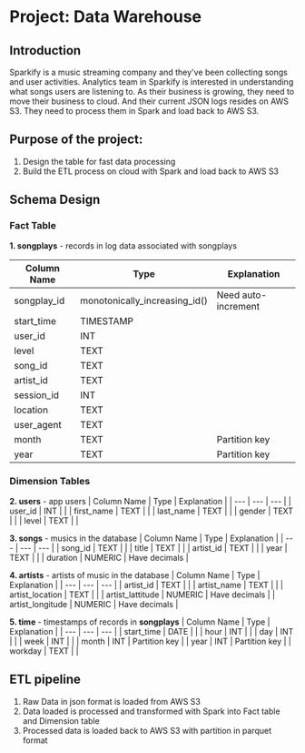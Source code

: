 # Project: Data Warehouse

## Introduction
Sparkify is a music streaming company and they've been collecting songs and user activities. Analytics team in Sparkify is interested in understanding what songs users are listening to. As their business is growing, they need to move their business to cloud. And their current JSON logs resides on AWS S3. They need to process them in Spark and load back to AWS S3.

## Purpose of the project: 
1. Design the table for fast data processing
2. Build the ETL process on cloud with Spark and load back to AWS S3

## Schema Design

### Fact Table  

**1. songplays** - records in log data associated with songplays

| Column Name | Type                           | Explanation                          |
| ---         | ---                            | ---                                  |
| songplay_id | monotonically_increasing_id()  | Need auto-increment                  |
| start_time  | TIMESTAMP                      |                                      |
| user_id     | INT                            |                                      |
| level       | TEXT                           |                                      |
| song_id     | TEXT                           |                                      |
| artist_id   | TEXT                           |                                      |
| session_id  | INT                            |                                      |
| location    | TEXT                           |                                      |
| user_agent  | TEXT                           |                                      |
| month       | TEXT                           | Partition key                        |
| year        | TEXT                           | Partition key                        |


### Dimension Tables

**2. users**  - app users
| Column Name | Type    | Explanation                   |
| ---         | ---     | ---                           |
| user_id     | INT     |                               |
| first_name  | TEXT    |                               |
| last_name   | TEXT    |                               |
| gender      | TEXT    |                               |
| level       | TEXT    |                               |

**3. songs** - musics in the database
| Column Name | Type    | Explanation                   |
| ---         | ---     | ---                           |
| song_id     | TEXT    |                               |
| title       | TEXT    |                               |
| artist_id   | TEXT    |                               |
| year        | TEXT    |                               |
| duration    | NUMERIC | Have decimals                 |

**4. artists** - artists of music in the database
| Column Name        | Type    | Explanation                   |
| ---                | ---     | ---                           |
| artist_id          | TEXT    |                               |
| artist_name        | TEXT    |                               |
| artist_location    | TEXT    |                               |
| artist_lattitude   | NUMERIC | Have decimals                 |
| artist_longitude   | NUMERIC | Have decimals                 |

**5. time** - timestamps of records in **songplays** 
| Column Name | Type      | Explanation                   |
| ---         | ---       | ---                           |
| start_time  | DATE      |                               |
| hour        | INT       |                               |
| day         | INT       |                               |
| week        | INT       |                               |
| month       | INT       | Partition key                 |
| year        | INT       | Partition key                 |
| workday     | TEXT      |                               |

## ETL pipeline

1. Raw Data in json format is loaded from AWS S3
2. Data loaded is processed and transformed with Spark into Fact table and Dimension table
3. Processed data is loaded back to AWS S3 with partition in parquet format
